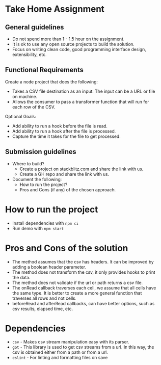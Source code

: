 # Take Home Assignment

## General guidelines

- Do not spend more than 1 - 1.5 hour on the assignment.
- It is ok to use any open source projects to build the solution.
- Focus on writing clean code, good programming interface design, extensibility, etc.

## Functional Requirements

Create a node project that does the following:

- Takes a CSV file destination as an input. The input can be a URL or file on machine.
- Allows the consumer to pass a transformer function that will run for each row of the CSV.

Optional Goals:

- Add ability to run a hook before the file is read.
- Add ability to run a hook after the file is processed.
- Capture the time it takes for the file to get processed.

## Submission guidelines

- Where to build?
  - Create a project on stackblitz.com and share the link with us.
  - Create a GH repo and share the link with us.
- Document the following:
  - How to run the project?
  - Pros and Cons (if any) of the chosen approach.

# How to run the project

- Install dependencies with `npm ci`
- Run demo with `npm start`

# Pros and Cons of the solution

- The method assumes that the csv has headers. It can be improved by adding a boolean header parameter.
- The method does not transform the csv, it only provides hooks to print the data.
- The method does not validate if the url or path returns a csv file.
- The onRead callback traverses each cell, we assume that all cells have the same type. It is better to create a more general function that traverses all rows and not cells.
- beforeRead and afterRead callbacks, can have better options, such as csv results, elapsed time, etc.

# Dependencies

- `csv` - Makes csv stream manipulation easy with its parser.
- `got` - This library is used to get csv streams from a url. In this way, the csv is obtained either from a path or from a url.
- `eslint` - For linting and formatting files on save
